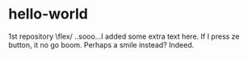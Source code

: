 # hello-world
1st repository \flex/
..sooo...I added some extra text here. If I press ze button, it no go boom. Perhaps a smile instead? Indeed.

